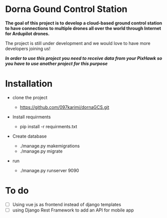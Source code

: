 # Dorna Gound Control Station

**The goal of this project is to develop a cloud-based ground control station to have connections to multiple drones all over the world through Internet  for Ardupilot drones.**

The project is still under development and we would love to have more developers joining us!

***In order to use this project you need to receive data from your PixHawk so you have to use another project for this purpose***

# Installation

 - clone the project
   - https://github.com/097karimi/dornaGCS.git
 
 - Install requirments
   - pip install -r requirments.txt
 
 - Create database
   - ./manage.py makemigrations
   - ./manage.py migrate
 
 - run
   - ./manage.py runserver 9090

# To do
- [ ] Using vue js as frontend instead of django templates
- [ ] using Django Rest Framework to add an API for mobile app
